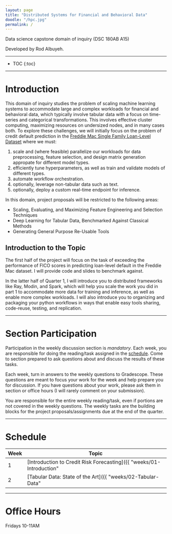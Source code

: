 ```yaml
---
layout: page
title: "Distributed Systems for Financial and Behavioral Data"
doodle: "/hpc.jpg"
permalink: /
---
```


Data science capstone domain of inquiry (DSC 180AB A15)

Developed by Rod Albuyeh.

---
* TOC
{:toc}

---

# Introduction

This domain of inquiry studies the problem of scaling machine learning 
systems to accommodate large and complex workloads for financial and behavioral 
data, which typically involve tabular data with a focus on time-series and 
categorical transformations. This involves effective cluster 
computing, maximizing resources on undersized nodes, and in many cases both. To 
explore these challenges, we will initially focus on the problem of credit default
prediction in the 
[Freddie Mac Single Family Loan-Level Dataset](https://www.freddiemac.com/research/datasets/sf-loanlevel-dataset) 
where we must: 
1. scale and (where feasible) parallelize our workloads for data preprocessing, feature selection, 
and design matrix generation appropate for different model types.
2. efficiently tune hyperparameters, as well as train and validate models of different types. 
3. automate workflow orchestration.  
4. optionally, leverage non-tabular data such as text.
5. optionally, deploy a custom real-time endpoint for inference. 

In this domain, project proposals will be restricted to the following
areas:
* Scaling, Evaluating, and Maximizing Feature Engineering and Selection Techniques 
* Deep Learning for Tabular Data, Benchmarked Against Classical Methods 
* Generating General Purpose Re-Usable Tools  


## Introduction to the Topic

The first half of the project will focus on the task of exceeding the 
performance of FICO scores in predicting loan-level default in the Freddie
Mac dataset. I will provide code and slides to benchmark against. 

In the latter half of Quarter 1, I will introduce you to distributed frameworks 
like Ray, Modin, and Spark, which will help you scale the work you did in part 1 
to accommodate more data for training and inference, as well as enable more complex
workloads. I will also introduce you to organizing and packaging your python workflows
in ways that enable easy tools sharing, code-reuse, testing, and replication. 


---

# Section Participation

Participation in the weekly discussion section is *mandatory*. Each
week, you are responsible for doing the reading/task assigned in the
[schedule](#schedule). Come to section prepared to ask questions about
and discuss the results of these tasks.

Each week, turn in answers to the weekly questions to Gradescope. These
questions are meant to focus your work for the week and help prepare
you for discussion. If you have questions about your work, please ask
them in section or office hours (I will rarely comment on your
submission).

You are responsible for the entire weekly reading/task, even if
portions are not covered in the weekly questions. The weekly tasks are
the building blocks for the project proposals/assignments due at the
end of the quarter.

---

# Schedule

|Week|Topic|
|--|--|
|1|[Introduction to Credit Risk Forecasting]({{ "weeks/01-Introduction" | absolute_url }})|
|2|[Tabular Data: State of the Art]({{ "weeks/02-Tabular-Data" | absolute_url }})|


---

# Office Hours

Fridays 10-11AM



